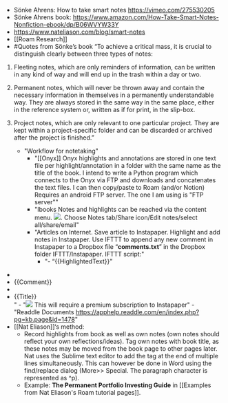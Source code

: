 - Sönke Ahrens: How to take smart notes  https://vimeo.com/275530205
- Sönke Ahrens book: https://www.amazon.com/How-Take-Smart-Notes-Nonfiction-ebook/dp/B06WVYW33Y
- https://www.nateliason.com/blog/smart-notes
- [[Roam Research]]
- #Quotes from Sönke’s book
“To achieve a critical mass, it is crucial to distinguish clearly between three types of notes:

1.  Fleeting notes, which are only reminders of information, can be written in any kind of way and will end up in the trash within a day or two.

2.  Permanent notes, which will never be thrown away and contain the necessary information in themselves in a permanently understandable way. They are always stored in the same way in the same place, either in the reference system or, written as if for print, in the slip-box.

3.  Project notes, which are only relevant to one particular project. They are kept within a project-specific folder and can be discarded or archived after the project is finished.”


    - "Workflow for notetaking"
        - "[[Onyx]]
Onyx highlights and annotations are stored in one text file per highlight/annotation in a folder with the same name as the title of the book. I intend to write a Python program which connects to the Onyx via FTP and downloads and concatenates the text files. I can then copy/paste to Roam (and/or Notion)
Requires an android FTP server. The one I am using is "FTP server""
        - "Ibooks
Notes and highlights can be reached via the content menu. ![](https://firebasestorage.googleapis.com/v0/b/firescript-577a2.appspot.com/o/imgs%2Fapp%2FDavidsroam%2FmXDBkWZlmA.png?alt=media&token=ef5998bc-9665-462e-b8a4-f8f4ce070c12). Choose Notes tab/Share icon/Edit notes/select all/share/email"
        - "Articles on Internet. 
Save article to Instapaper. Highlight and add notes in Instapaper. Use IFTTT to   append any new comment in Instapaper to a Dropbox file “**comments.txt**” in the Dropbox folder IFTTT/Instapaper. IFTTT script:"
            - "- “{{HighlightedText}}”<br>
- <br>
- {{Comment}}<br>
- <br>
- {{Title}}<br>
"
            - "![](https://firebasestorage.googleapis.com/v0/b/firescript-577a2.appspot.com/o/imgs%2Fapp%2FDavidsroam%2Fslrvkt9l9T.jpg?alt=media&token=7f036929-687b-4f3c-bdb5-538c98691846)
This will require a premium subscription to Instapaper"
        - "Readdle Documents
https://apphelp.readdle.com/en/index.php?pg=kb.page&id=1478"
- [[Nat Eliason]]‘s method:
    - Record highlights from book as well as own notes (own notes should reflect your own reflections/ideas). Tag own notes with book title, as these notes may be moved from the book page to other pages later. Nat uses the Sublime text editor to add the tag at the end of multiple lines simultaneously. This can however be done in Word using the find/replace dialog (More>> Special. The paragraph character is represented as ^p).
    - Example: **The Permanent Portfolio Investing Guide** in [[Examples from Nat Eliason's Roam tutorial pages]].
